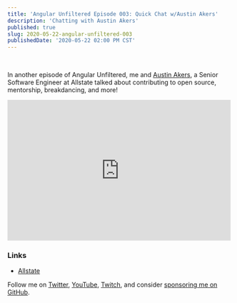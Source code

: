 ```yaml
---
title: 'Angular Unfiltered Episode 003: Quick Chat w/Austin Akers'
description: 'Chatting with Austin Akers'
published: true
slug: 2020-05-22-angular-unfiltered-003
publishedDate: '2020-05-22 02:00 PM CST'
---
```


<br/>

In another episode of Angular Unfiltered, me and [Austin Akers](https://twitter.com/tweetmonster999), a Senior Software Engineer at Allstate talked about contributing to open source, mentorship, breakdancing, and more!

<div class="center">
  <iframe width="500" height="315" src="https://www.youtube.com/embed/lDBX4zzceBU" frameborder="0" allow="accelerometer; autoplay; encrypted-media; gyroscope; picture-in-picture" allowfullscreen></iframe>
</div>

### Links

- [Allstate](https://allstate.com)

Follow me on [Twitter](https://twitter.com/brandontroberts), [YouTube](https://youtube.com/brandonrobertsdev), [Twitch](https://twitch.tv/brandontroberts), and consider [sponsoring me on GitHub](https://github.com/sponsors/brandonroberts).
